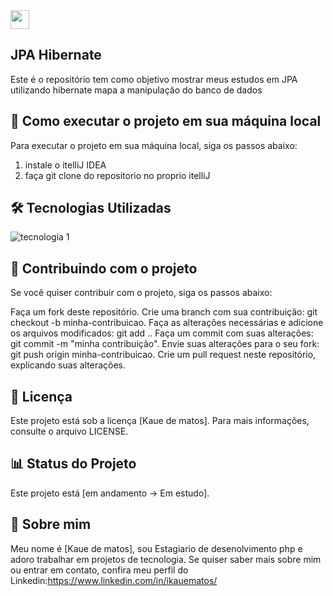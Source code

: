 <img src="https://raw.githubusercontent.com/MartinHeinz/MartinHeinz/master/wave.gif" width="30px">

## JPA Hibernate
Este é o repositório tem como objetivo mostrar meus estudos em JPA utilizando hibernate mapa a manipulação do banco de dados 


## 🚀 Como executar o projeto em sua máquina local
Para executar o projeto em sua máquina local, siga os passos abaixo:

1. instale o itelliJ IDEA
2.  faça git clone do repositorio no proprio itelliJ

## 🛠️ Tecnologias Utilizadas
<img src="https://img.shields.io/badge/-java%201-007ACC?style=flat-square&logo=java&logoColor=white" alt="tecnologia 1">

## 🤝 Contribuindo com o projeto
Se você quiser contribuir com o projeto, siga os passos abaixo:

Faça um fork deste repositório.
Crie uma branch com sua contribuição: git checkout -b minha-contribuicao.
Faça as alterações necessárias e adicione os arquivos modificados: git add ..
Faça um commit com suas alterações: git commit -m "minha contribuição".
Envie suas alterações para o seu fork: git push origin minha-contribuicao.
Crie um pull request neste repositório, explicando suas alterações.

## 📝 Licença
Este projeto está sob a licença [Kaue de matos]. Para mais informações, consulte o arquivo LICENSE.

## 📊 Status do Projeto
Este projeto está [em andamento -> Em estudo].

## 📌 Sobre mim
Meu nome é [Kaue de matos], sou Estagiario de desenolvimento php e adoro trabalhar em projetos de tecnologia. Se quiser saber mais sobre mim ou entrar em contato, confira meu perfil do Linkedin:https://www.linkedin.com/in/ikauematos/
